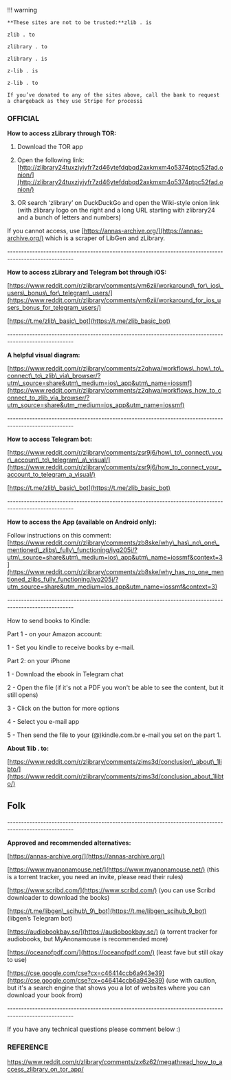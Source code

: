 



!!! warning

    **These sites are not to be trusted:**zlib . is

    zlib . to

    zlibrary . to

    zlibrary . is

    z-lib . is

    z-lib . to

    If you’ve donated to any of the sites above, call the bank to request a chargeback as they use Stripe for processi




###  OFFICIAL
**How to access zLibrary through TOR:**

1. Download the TOR app
    
2. Open the following link: [http://zlibrary24tuxziyiyfr7zd46ytefdqbqd2axkmxm4o5374ptpc52fad.onion/](http://zlibrary24tuxziyiyfr7zd46ytefdqbqd2axkmxm4o5374ptpc52fad.onion/)
    
3. OR search ‘zlibrary’ on DuckDuckGo and open the Wiki-style onion link (with zlibrary logo on the right and a long URL starting with zlibrary24 and a bunch of letters and numbers)
    

If you cannot access, use [https://annas-archive.org/](https://annas-archive.org/) which is a scraper of LibGen and zLibrary.

\------------------------------------------------------------------------------------------------------

**How to access zLibrary and Telegram bot through iOS:**

[https://www.reddit.com/r/zlibrary/comments/ym6zii/workaround\_for\_ios\_users\_bonus\_for\_telegram\_users/](https://www.reddit.com/r/zlibrary/comments/ym6zii/workaround_for_ios_users_bonus_for_telegram_users/)

[https://t.me/zlib\_basic\_bot](https://t.me/zlib_basic_bot)

\------------------------------------------------------------------------------------------------------

**A helpful visual diagram:**

[https://www.reddit.com/r/zlibrary/comments/z2qhwa/workflows\_how\_to\_connect\_to\_zlib\_via\_browser/?utm\_source=share&utm\_medium=ios\_app&utm\_name=iossmf](https://www.reddit.com/r/zlibrary/comments/z2qhwa/workflows_how_to_connect_to_zlib_via_browser/?utm_source=share&utm_medium=ios_app&utm_name=iossmf)

\------------------------------------------------------------------------------------------------------

**How to access Telegram bot:**

[https://www.reddit.com/r/zlibrary/comments/zsr9j6/how\_to\_connect\_your\_account\_to\_telegram\_a\_visual/](https://www.reddit.com/r/zlibrary/comments/zsr9j6/how_to_connect_your_account_to_telegram_a_visual/)

[https://t.me/zlib\_basic\_bot](https://t.me/zlib_basic_bot)

\------------------------------------------------------------------------------------------------------

**How to access the App (available on Android only):**

Follow instructions on this comment: [https://www.reddit.com/r/zlibrary/comments/zb8ske/why\_has\_no\_one\_mentioned\_zlibs\_fully\_functioning/iyq205j/?utm\_source=share&utm\_medium=ios\_app&utm\_name=iossmf&context=3](https://www.reddit.com/r/zlibrary/comments/zb8ske/why_has_no_one_mentioned_zlibs_fully_functioning/iyq205j/?utm_source=share&utm_medium=ios_app&utm_name=iossmf&context=3)

\------------------------------------------------------------------------------------------------------

How to send books to Kindle:

Part 1 - on your Amazon account:

1 - Set you kindle to receive books by e-mail.

Part 2: on your iPhone

1 - Download the ebook in Telegram chat

2 - Open the file (if it's not a PDF you won't be able to see the content, but it still opens)

3 - Click on the button for more options

4 - Select you e-mail app

5 - Then send the file to your (@)kindle.com.br e-mail you set on the part 1.

**About 1lib . to:**

[https://www.reddit.com/r/zlibrary/comments/zims3d/conclusion\_about\_1libto/](https://www.reddit.com/r/zlibrary/comments/zims3d/conclusion_about_1libto/)

  
## Folk
\------------------------------------------------------------------------------------------------------

**Approved and recommended alternatives:**

[https://annas-archive.org/](https://annas-archive.org/)

[https://www.myanonamouse.net/](https://www.myanonamouse.net/) (this is a torrent tracker, you need an invite, please read their rules)

[https://www.scribd.com/](https://www.scribd.com/) (you can use Scribd downloader to download the books)

[https://t.me/libgen\_scihub\_9\_bot](https://t.me/libgen_scihub_9_bot) (libgen’s Telegram bot)

[https://audiobookbay.se/](https://audiobookbay.se/) (a torrent tracker for audiobooks, but MyAnonamouse is recommended more)

[https://oceanofpdf.com/](https://oceanofpdf.com/) (least fave but still okay to use)

[https://cse.google.com/cse?cx=c46414ccb6a943e39](https://cse.google.com/cse?cx=c46414ccb6a943e39) (use with caution, but it's a search engine that shows you a lot of websites where you can download your book from)

\------------------------------------------------------------------------------------------------------

If you have any technical questions please comment below :)


### REFERENCE

https://www.reddit.com/r/zlibrary/comments/zx6z62/megathread_how_to_access_zlibrary_on_tor_app/
